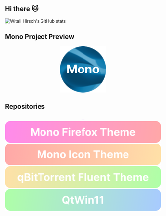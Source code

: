 ## Hi there 🐱

![Witali Hirsch's GitHub stats](https://github-readme-stats.vercel.app/api?username=witalihirsch&show_icons=true&theme=tokyonight)

## Mono Project Preview

<div align="center">
    <a href="https://witalihirsch.github.io/mono.html">
    	<img src="images/logo.png" width="150px" >
    </a>
</div>

## Repositories

<div align="center">
    <a href="https://github.com/witalihirsch/Mono-gtk-theme">
    	<img src="images/mono-gtk-theme.png" width="10em" >
    </a>
        <a href="https://github.com/witalihirsch/Mono-firefox-theme">
    	<img src="images/mono-firefox-theme.png" width="600px" >
    </a>
        <a href="https://github.com/witalihirsch/Mono-icon-theme">
    	<img src="images/mono-icon-theme.png" width="600px" >
    </a>
        <a href="https://github.com/witalihirsch/qBitTorrent-fluent-theme">
    	<img src="images/qbittorrent-fluent-theme.png" width="600px" >
    </a>
        <a href="https://github.com/witalihirsch/QTWin11">
    	<img src="images/qtwin11.png" width="600px" >
    </a>
</div>